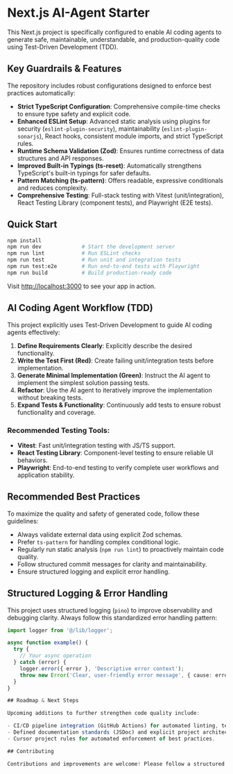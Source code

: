 # Next.js AI-Agent Starter

This Next.js project is specifically configured to enable AI coding agents to generate safe, maintainable, understandable, and production-quality code using Test-Driven Development (TDD).

## Key Guardrails & Features

The repository includes robust configurations designed to enforce best practices automatically:

- **Strict TypeScript Configuration**: Comprehensive compile-time checks to ensure type safety and explicit code.
- **Enhanced ESLint Setup**: Advanced static analysis using plugins for security (`eslint-plugin-security`), maintainability (`eslint-plugin-sonarjs`), React hooks, consistent module imports, and strict TypeScript rules.
- **Runtime Schema Validation (Zod)**: Ensures runtime correctness of data structures and API responses.
- **Improved Built-in Typings (ts-reset)**: Automatically strengthens TypeScript's built-in typings for safer defaults.
- **Pattern Matching (ts-pattern)**: Offers readable, expressive conditionals and reduces complexity.
- **Comprehensive Testing**: Full-stack testing with Vitest (unit/integration), React Testing Library (component tests), and Playwright (E2E tests).

## Quick Start

```bash
npm install
npm run dev             # Start the development server
npm run lint            # Run ESLint checks
npm run test            # Run unit and integration tests
npm run test:e2e        # Run end-to-end tests with Playwright
npm run build           # Build production-ready code
```

Visit [http://localhost:3000](http://localhost:3000) to see your app in action.

## AI Coding Agent Workflow (TDD)

This project explicitly uses Test-Driven Development to guide AI coding agents effectively:

1. **Define Requirements Clearly**: Explicitly describe the desired functionality.
2. **Write the Test First (Red)**: Create failing unit/integration tests before implementation.
3. **Generate Minimal Implementation (Green)**: Instruct the AI agent to implement the simplest solution passing tests.
4. **Refactor**: Use the AI agent to iteratively improve the implementation without breaking tests.
5. **Expand Tests & Functionality**: Continuously add tests to ensure robust functionality and coverage.

### Recommended Testing Tools:
- **Vitest**: Fast unit/integration testing with JS/TS support.
- **React Testing Library**: Component-level testing to ensure reliable UI behaviors.
- **Playwright**: End-to-end testing to verify complete user workflows and application stability.

## Recommended Best Practices

To maximize the quality and safety of generated code, follow these guidelines:

- Always validate external data using explicit Zod schemas.
- Prefer `ts-pattern` for handling complex conditional logic.
- Regularly run static analysis (`npm run lint`) to proactively maintain code quality.
- Follow structured commit messages for clarity and maintainability.
- Ensure structured logging and explicit error handling.

## Structured Logging & Error Handling

This project uses structured logging (`pino`) to improve observability and debugging clarity. Always follow this standardized error handling pattern:

```typescript
import logger from '@/lib/logger';

async function example() {
  try {
    // Your async operation
  } catch (error) {
    logger.error({ error }, 'Descriptive error context');
    throw new Error('Clear, user-friendly error message', { cause: error });
  }
}

## Roadmap & Next Steps

Upcoming additions to further strengthen code quality include:

- CI/CD pipeline integration (GitHub Actions) for automated linting, testing, and deployment.
- Defined documentation standards (JSDoc) and explicit project architecture conventions.
- Cursor project rules for automated enforcement of best practices.

## Contributing

Contributions and improvements are welcome! Please follow a structured approach for commits and pull requests, clearly stating the intent and scope of changes.
